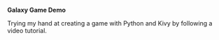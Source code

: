**Galaxy Game Demo**

Trying my hand at creating a game 
with Python and Kivy by following a video tutorial.